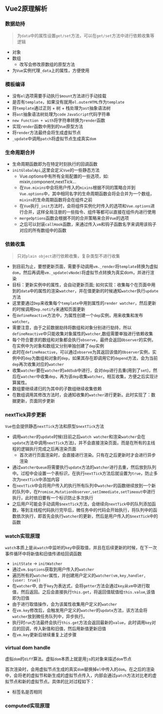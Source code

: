 ## Vue2原理解析

### 数据劫持
> 为`data`中的属性设置`get/set`方法，可以在`get/set`方法中进行依赖收集等逻辑

* 对象
* 数组
  * 改写会修改原数组的原型方法
* 为`Vue`实例代理`_data`上的属性，方便使用

### 模板编译
* 没有`el`选项需要手动执行`$mount`方法进行手动挂载
* 是否有`template`，如果没有就用`el.outerHTML`作为`template`
* 将`template`通过正则 + 树 + 栈处理为`ast`抽象语法树
* 将`ast`抽象语法树处理为`code` `JavaScript`代码字符串
* `new Function + with`将字符串转换为`render`函数
* 实现`render`函数中用到的`Vue`原型方法
* 将`render`方法最终会将生成虚拟节点
* `_update`中调用`patch`将虚拟节点生成真实`dom`

### 生命周期合并
* 生命周期函数即为在特定时刻执行的回调函数
* `initGlobalApi`,这里会定义`Vue`的一些静态方法
  * Vue.options中有所有全局配置的一些选项，如: mixin,component,nextTick...
  * 在`Vue.mixins`中会将用户传入的`mixins`根据不同的策略合并到`Vue.options`中，其中相同名字的生命周期函数会将会合并为一个数组，`mixins`的生命周期函数将会在组件之前
  * 在`Vue`执行`_init`方法时，会将组件实例化时传入的选项和`Vue.options`进行合并，这样全局注册的一些指令、组件等都可以直接在组件内进行使用
  * `mergeOptions`函数会根据不同的合并策略来合并`Vue`的选项
  * 之后可以封装`callHook`函数，来通过传入`vm`和钩子函数名字来调用该钩子对应的所有数组中的函数

### 依赖收集
> 只对`plain object`进行依赖收集，复杂类型不进行收集

* 到目前为止，要想更新页面，需要手动调用`vm._render`将`template`转换为虚拟`dom`，然后再调用`vm._update(vNode)`将虚拟节点转换为真实dom，并进行渲染
* 目标：更新实例中的属性，会自动更新页面; 如何实现：收集每个在页面中用到的`data`中的属性的渲染`watcher`，并在值更新的时候通知`watcher`执行`update`方法
* 这里要通过`Dep`来收集每个`template`中用到属性的`render watcher`，然后更新的时候调用`Dep.notify`来通知页面更新
* 在`defineReactive`方法中，为属性创建一个`dep`实例，用来收集和发布`watcher`。
* 需要注意，由于之前数据劫持将数组和对象分别进行劫持，所以`defineReactive`中只能收集对象属性的`watcher`,数组需要单独进行依赖收集
* 每个符合要求的数组和对象都会执行`observe`，最终会返回`Observer`的实例，在实例中为对象和数组又分别单独创建了`dep`实例
* 此时在`defineReactive`，可以通过`observe`为其返回该值的`Observer`实例，实例中的`dep`为数组和对象的`dep`，如果其存在即调用它的`depend`方法，会为当前`dep`再次收集对应的`watcher`
* 收集`watcher`要在`watcher`的`addSub`中进行，会对`dep`进行去重(用到了`set`)，然后在`watcher`中收集`dep`，再为该`dep`收集`watcher`。相互收集，方便之后实现计算属性。
* 数组要继续递归的为其中的子数组继续收集依赖
* 在数组调用其修改方法时，会通知收集的`watcher`进行更新。此时实现了：数据更新，页面同步更新

### nextTick异步更新
`Vue`也会提供静态`nextTick`方法和原型`$nextTick`方法

* 调用`watcher`的`update`时候(目前之后`watch watcher`和渲染`watcher`会在`update`方法中调用`nextTick`方法)，并不会直接渲染页面，而是在所有的主线程的逻辑执行完成之后再渲染页面
  * 首次进行页面渲染时，会直接进行渲染。只有在之后更新时才会进行异步渲染
* 通过`watcherQueue`将需要执行`update`方法的`watcher`进行去重，然后放到队列中。过程中会设置一个表标识，在执行`nextTick`方法后就设置为`true`，防止多次为`nextTick`中添加内容
* 在`nextTick`中会将用户传入的执行所有队列中`watcher`的函数继续放到一个新的队列中，在`Promise,MutationObserver,setImmediate,setTimeout`中进行执行，此时依旧要有一个标识防止多次执行
* 之后用户可能会手动调用`$nextTick`方法，会继续向`nextTick`中的队列添加函数，等到主线程代码执行完毕后，微任务中的代码会开始执行，将队列中的函数依次执行，即首先会执行`watcher`的更新，然后是用户传入的`$nextTick`中的函数 

### watch实现原理
`watch`本质上是从`watch`中监听的`key`中获取值，并且在后续更新的时候，在下一次事件循环中将新值和旧值传递给回调函数

* `initState` -> `initWatcher`
* 通过`vm.$options`获取到用户传入的`watcher`
* 遍历所有的`watcher`属性，并创建用户定义的`watcher(vm,key,handler,{user: true})`
* 在`watcher`中, 由于`key`为表达式，会将`getter`方法会通过`key`从`vm`中进行取值，然后返回。之后会直接执行`this.get`，将返回值赋值给`this.value`,该值即为旧值
* 由于进行取值操作，会为该属性收集用户定义的`watcher`
* 在`vm.key`修改后，会触发用户定义的`watcher`的`update`方法，该方法会将`watcher`放到微任务队列中，异步执行。
* 执行时`run`方法最终会执行`this.get`方法会返回最新的`value`，此时调用`key`对应的回调，传入新值和旧值，然后用新值更新旧值
* 在`vm.key`更新后继续重复上述步骤

### virtual dom handle
虚拟`dom`的`diff`算法。虚拟`dom`本质上就是用`js`的对象来描述`dom`节点

首次渲染时，会用虚拟节点生成的真实`dom`替换掉`el`中传入的`dom`。在之后的渲染中，会将老的虚拟节和新生成的虚拟节点传入，内部会通过`patch`方法对比老的虚拟节点和新的虚拟节点。具体的比对过程如下：
* 标签名是否相同

### computed实现原理

